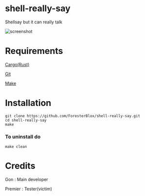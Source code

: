 # shell-really-say

Shellsay but it can really talk

![screenshot](https://cdn.discordapp.com/attachments/648963701734506500/919855134274646037/Screen_Shot_2564-12-13_at_14.35.10.png)


# Requirements

[Cargo(Rust)](https://rust-lang.org)

[Git](https://git-scm.com)

[Make](https://sourceforge.net/projects/mingw/)

# Installation

```
git clone https://github.com/ForesterBlox/shell-really-say.git
cd shell-really-say
make
```

### To uninstall do

`make clean`

# Credits

Gon : Main developer

Premier : Tester(victim)
